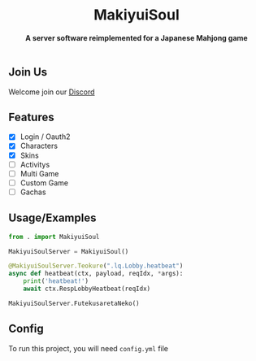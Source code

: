 <h1 align="center">
  MakiyuiSoul<br>
</h1>

<h4 align="center">A server software reimplemented for a Japanese Mahjong game<br><br></h4>

## Join Us

Welcome join our [Discord](https://discord.gg/vQrMbjA)

## Features

- [x] Login / Oauth2
- [x] Characters
- [x] Skins
- [ ] Activitys
- [ ] Multi Game
- [ ] Custom Game
- [ ] Gachas

## Usage/Examples

```python
from . import MakiyuiSoul

MakiyuiSoulServer = MakiyuiSoul()

@MakiyuiSoulServer.Teokure(".lq.Lobby.heatbeat")
async def heatbeat(ctx, payload, reqIdx, *args):
    print('heatbeat!')
    await ctx.RespLobbyHeatbeat(reqIdx)

MakiyuiSoulServer.FutekusaretaNeko()
```

## Config

To run this project, you will need `config.yml` file
